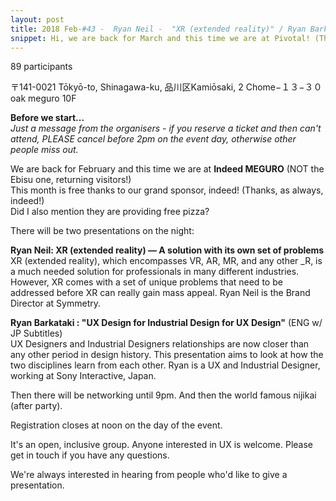 ```yaml
---
layout: post
title: 2018 Feb-#43 -  Ryan Neil -  "XR (extended reality)" / Ryan Barkataki -  "UX Design for Industrial Design for UX Design"
snippet: Hi, we are back for March and this time we are at Pivotal! (Thanks as always, Pivotal Labs!) -
---
```

89 participants

 〒141-0021 Tōkyō-to, Shinagawa-ku, 品川区Kamiōsaki, 2 Chome−１３−３０ oak meguro 10F

<strong>Before we start...</strong><br>
<em>Just a message from the organisers - if you reserve a ticket and then can't attend, PLEASE cancel before 2pm on the event day, otherwise other people miss out.</em> 

We are back for February and this time we are at <strong>Indeed MEGURO</strong> (NOT the Ebisu one, returning visitors!)<br>
This month is free thanks to our grand sponsor, indeed! (Thanks, as always, indeed!)<br>
Did I also mention they are providing free pizza?

There will be two presentations on the night:

<strong>Ryan Neil: XR (extended reality) — A solution with its own set of problems</strong> <br>
XR (extended reality), which encompasses VR, AR, MR, and any other _R, is a much needed solution for professionals in many different industries. However, XR comes with a set of unique problems that need to be addressed before XR can really gain mass appeal. Ryan Neil is the Brand Director at Symmetry. 

<strong>Ryan Barkataki : "UX Design for Industrial Design for UX Design"</strong> (ENG w/ JP Subtitles)<br>
UX Designers and Industrial Designers relationships are now closer than any other period in design history. This presentation aims to look at how the two disciplines learn from each other. Ryan is a UX and Industrial Designer, working at Sony Interactive, Japan. 

Then there will be networking until 9pm. And then the world famous nijikai (after party).

Registration closes at noon on the day of the event.

It's an open, inclusive group. Anyone interested in UX is welcome. Please get in touch if you have any questions.

We're always interested in hearing from people who'd like to give a presentation.

